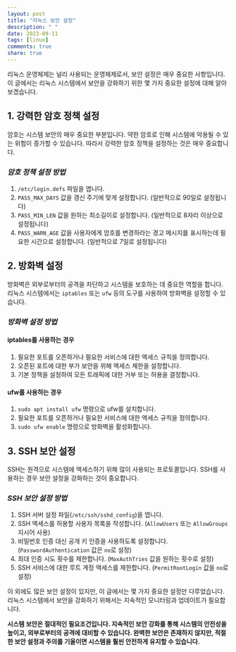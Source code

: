 ```yaml
---
layout: post
title: "리눅스 보안 설정"
description: " "
date: 2023-09-11
tags: [linux]
comments: true
share: true
---
```


리눅스 운영체제는 널리 사용되는 운영체제로서, 보안 설정은 매우 중요한 사항입니다. 이 글에서는 리눅스 시스템에서 보안을 강화하기 위한 몇 가지 중요한 설정에 대해 알아보겠습니다.

## 1. 강력한 암호 정책 설정

암호는 시스템 보안의 매우 중요한 부분입니다. 약한 암호로 인해 시스템에 악용될 수 있는 위험이 증가할 수 있습니다. 따라서 강력한 암호 정책을 설정하는 것은 매우 중요합니다.

### *암호 정책 설정 방법*

1. `/etc/login.defs` 파일을 엽니다.
2. `PASS_MAX_DAYS` 값을 갱신 주기에 맞게 설정합니다. (일반적으로 90일로 설정됩니다)
3. `PASS_MIN_LEN` 값을 원하는 최소길이로 설정합니다. (일반적으로 8자리 이상으로 설정됩니다)
4. `PASS_WARN_AGE` 값을 사용자에게 암호를 변경하라는 경고 메시지를 표시하는데 필요한 시간으로 설정합니다. (일반적으로 7일로 설정됩니다)

## 2. 방화벽 설정

방화벽은 외부로부터의 공격을 차단하고 시스템을 보호하는 데 중요한 역할을 합니다. 리눅스 시스템에서는 `iptables` 또는 `ufw` 등의 도구를 사용하여 방화벽을 설정할 수 있습니다.

### *방화벽 설정 방법*

#### iptables를 사용하는 경우

1. 필요한 포트를 오픈하거나 필요한 서비스에 대한 액세스 규칙을 정의합니다.
2. 오픈된 포트에 대한 부가 보안을 위해 액세스 제한을 설정합니다.
3. 기본 정책을 설정하여 모든 트래픽에 대한 거부 또는 허용을 결정합니다.

#### ufw를 사용하는 경우

1. `sudo apt install ufw` 명령으로 ufw를 설치합니다.
2. 필요한 포트를 오픈하거나 필요한 서비스에 대한 액세스 규칙을 정의합니다.
3. `sudo ufw enable` 명령으로 방화벽을 활성화합니다.

## 3. SSH 보안 설정

SSH는 원격으로 시스템에 액세스하기 위해 많이 사용되는 프로토콜입니다. SSH를 사용하는 경우 보안 설정을 강화하는 것이 중요합니다.

### *SSH 보안 설정 방법*

1. SSH 서버 설정 파일(`/etc/ssh/sshd_config`)을 엽니다.
2. SSH 액세스를 허용할 사용자 목록을 작성합니다. (`AllowUsers` 또는 `AllowGroups` 지시어 사용)
3. 비밀번호 인증 대신 공개 키 인증을 사용하도록 설정합니다. (`PasswordAuthentication` 값은 `no`로 설정)
4. 최대 인증 시도 횟수를 제한합니다. (`MaxAuthTries` 값을 원하는 횟수로 설정)
5. SSH 서비스에 대한 루트 계정 액세스를 제한합니다. (`PermitRootLogin` 값을 `no`로 설정)

이 외에도 많은 보안 설정이 있지만, 이 글에서는 몇 가지 중요한 설정만 다루었습니다. 리눅스 시스템에서 보안을 강화하기 위해서는 지속적인 모니터링과 업데이트가 필요합니다.

**시스템 보안은 절대적인 필요조건입니다. 지속적인 보안 강화를 통해 시스템의 안전성을 높이고, 외부로부터의 공격에 대비할 수 있습니다. 완벽한 보안은 존재하지 않지만, 적절한 보안 설정과 주의를 기울이면 시스템을 훨씬 안전하게 유지할 수 있습니다.**